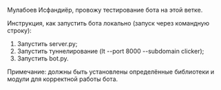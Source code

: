 Мулабоев Исфандиёр, провожу тестирование бота на этой ветке.


Инструкция, как запустить бота локально (запуск через командную строку):

1. Запустить server.py;
2. Запустить туннелирование (lt --port 8000 --subdomain clicker);
3. Запустить bot.py.

Примечание: должны быть установлены определённые библиотеки и модули для корректной работы бота.
